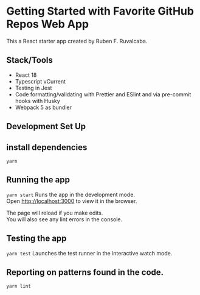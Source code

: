 # Getting Started with Favorite GitHub Repos Web App

This a React starter app created by Ruben F. Ruvalcaba.

## Stack/Tools

- React 18
- Typescript vCurrent
- Testing in Jest
- Code formatting/validating with Prettier and ESlint and via pre-commit hooks with Husky
- Webpack 5 as bundler

## Development Set Up


## install dependencies
`yarn`

## Running the app
`yarn start`
Runs the app in the development mode.\
Open [http://localhost:3000](http://localhost:3000) to view it in the browser.

The page will reload if you make edits.\
You will also see any lint errors in the console.
## Testing the app
`yarn test`
Launches the test runner in the interactive watch mode.

## Reporting on patterns found in the code.
`yarn lint`

